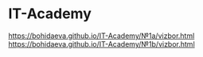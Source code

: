 # IT-Academy
https://bohidaeva.github.io/IT-Academy/№1a/vizbor.html
https://bohidaeva.github.io/IT-Academy/№1b/vizbor.html
